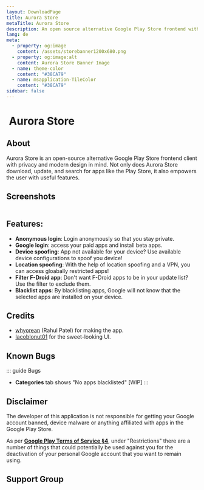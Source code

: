 ```yaml
---
layout: DownloadPage
title: Aurora Store
metaTitle: Aurora Store
description: An open source alternative Google Play Store frontend with privacy features and clean UI.
lang: de
meta:
  - property: og:image
    content: /assets/storebanner1200x680.png
  - property: og:image:alt
    content: Aurora Store Banner Image
  - name: theme-color
    content: "#38CA79"
  - name: msapplication-TileColor
    content: "#38CA79"
sidebar: false
---
```


# <img class="headerLogo" :src="$withBase('/icons/aurora_store.png')"> Aurora Store

## About

Aurora Store is an open-source alternative Google Play Store frontend client with privacy and modern design in mind. Not only does Aurora Store download, update, and search for apps like the Play Store, it also empowers the user with useful features.

## Screenshots

<img class="zoomable" :src="$withBase('/assets/screenshots_store.png')"/>

## Features:

- **Anonymous login**: Login anonymously so that you stay private.
- **Google login**: access your paid apps and install beta apps.
- **Device spoofing**: App not available for your device? Use available device configurations to spoof you device!
- **Location spoofing**: With the help of location spoofing and a VPN, you can access gloabally restricted apps!
- **Filter F-Droid app**: Don't want F-Droid apps to be in your update list? Use the filter to exclude them.
- **Blacklist apps**: By blacklisting apps, Google will not know that the selected apps are installed on your device.

## Credits

- [whyorean](https://gitlab.com/whyorean/) (Rahul Patel) for making the app.
- [IacobIonut01](https://gitlab.com/IacobIonut01/) for the sweet-looking UI.

## Known Bugs

::: guide Bugs 
- **Categories** tab shows "No apps blacklisted" [WIP]
:::

## Disclaimer

The developer of this application is not responsible for getting your Google account banned, device malware or anything affiliated with apps in the Google Play Store.

As per [**Google Play Terms of Service §4**](https://play.google.com/intl/en-us_us/about/play-terms/index.html), under "Restrictions" there are a number of things that could potentially be used against you for the deactivation of your personal Google account that you want to remain using.

## Support Group

<p align="center">
	<a href="https://t.me/aurorasupport" target="_blank" rel="noopener">
    <img :src="$withBase('/assets/tg-aurorasupport-qr.png')" width="175px" />
  </a>
</p>